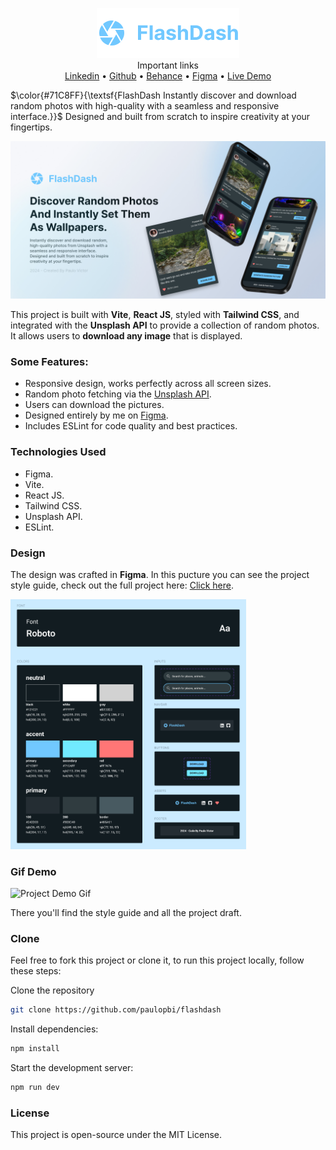 <p align="center">
<img src="./public/logo.png" alt="FlashDash logo"> <br>
Important links<br>
<a href="https://www.linkedin.com/in/paulopbi/">Linkedin</a> • <a href="https://github.com/paulopbi">Github</a> • <a href="https://www.behance.net/paulopbi">Behance</a> • <a href="https://www.figma.com/design/xwy4ELBS248NDqluvTWu58/Unsplash-API?m=auto&t=lcRGgUNS2douRevJ-1">Figma</a> • <a href="https://paulopbi.github.io/flashdash/">Live Demo</a>
</p>

$\color{#71C8FF}{\textsf{FlashDash Instantly discover and download random photos with high-quality with a seamless and responsive interface.}}$ Designed and built from scratch to inspire creativity at your fingertips.

<p align="center">
<img src="./public/thumb.jpg" alt="Thumb">
</p>

This project is built with **Vite**, **React JS**, styled with **Tailwind CSS**, and integrated with the **Unsplash API** to provide a collection of random photos. It allows users to **download any image** that is displayed.

### Some Features:

- Responsive design, works perfectly across all screen sizes.
- Random photo fetching via the [Unsplash API](https://unsplash.com/documentation).
- Users can download the pictures.
- Designed entirely by me on [Figma](https://www.figma.com/design/xwy4ELBS248NDqluvTWu58/Unsplash-API?m=auto&t=lcRGgUNS2douRevJ-1).
- Includes ESLint for code quality and best practices.

### Technologies Used

- Figma.
- Vite.
- React JS.
- Tailwind CSS.
- Unsplash API.
- ESLint.

### Design

The design was crafted in **Figma**. In this pucture you can see the project style guide, check out the full project here: [Click here](https://www.figma.com/design/xwy4ELBS248NDqluvTWu58/Unsplash-API?m=auto&t=lcRGgUNS2douRevJ-1).

<img src="public/styleguide.png" alt="style guide" height="400">

### Gif Demo

<img src="public/flashdash_demo.gif" alt="Project Demo Gif" height="400">

There you'll find the style guide and all the project draft.

### Clone

Feel free to fork this project or clone it, to run this project locally, follow these steps:

Clone the repository

```bash
git clone https://github.com/paulopbi/flashdash
```

Install dependencies:

```bash
npm install
```

Start the development server:

```bash
npm run dev
```

### License

This project is open-source under the MIT License.
